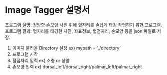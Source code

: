# Image Tagger 설명서

프로그램 설명: 정방향 손모양 사진 위에 혈자리를 손쉽게 태깅 작업하기 위한 프로그램.  
프로그램 결과: 혈자리를 태깅한 사진, 좌표정보, 혈점자리, 손모양 등을 json 파일로 저장.

1. 이미지 불러올 Directory 설정 ex) mypath = './directory'
2. 프로그램 시작
3. 혈점자리 입력 ex) 소충 or 상양
4. 손모양 입력 ex) dorsal_left/dorsal_right/palmar_left/palmar_right
